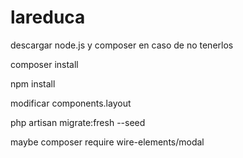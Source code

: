 # lareduca
 
descargar node.js y composer en caso de no tenerlos

composer install

npm install

modificar components.layout

php artisan migrate:fresh --seed

maybe composer require wire-elements/modal